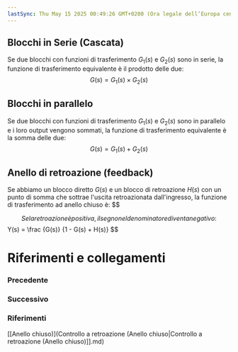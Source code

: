 ```yaml
---
lastSync: Thu May 15 2025 00:49:26 GMT+0200 (Ora legale dell’Europa centrale)
---
```

## Blocchi in Serie (Cascata)
Se due blocchi con funzioni di trasferimento $G_{1} (s)$ e $G_{2} (s)$ sono in serie, la funzione di trasferimento equivalente è il prodotto delle due:
$$
G(s) = G_{1} (s) \times G_{2} (s)
$$

## Blocchi in parallelo
Se due blocchi con funzioni di trasferimento $G_{1} (s)$ e $G_{2} (s)$ sono in parallelo e i loro output vengono sommati, la funzione di trasferimento equivalente è la somma delle due:
$$
G(s) = G_{1} (s) + G_{2} (s)
$$

## Anello di retroazione (feedback)
Se abbiamo un blocco diretto $G(s)$ e un blocco di retroazione $H(s)$ con un punto di somma che sottrae l'uscita retroazionata dall'ingresso, la funzione di trasferimento ad anello chiuso è:
$$

$$
Se la retroazione è positiva, il segno nel denominatore diventa negativo:
$$
Y(s) = \frac {G(s)} {1 - G(s) + H(s)}
$$


# Riferimenti e collegamenti
### Precedente


### Successivo


### Riferimenti
[[Anello chiuso)](Controllo a retroazione (Anello chiuso|Controllo a retroazione (Anello chiuso)]].md)